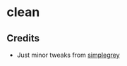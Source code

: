 # clean #

## Credits ##

* Just minor tweaks from [simplegrey](https://github.com/fle/pelican-simplegrey)

